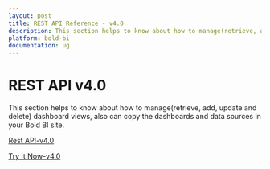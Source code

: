 ```yaml
---
layout: post
title: REST API Reference - v4.0
description: This section helps to know about how to manage(retrieve, add, update and delete) dashboard views in your Bold BI site.
platform: bold-bi
documentation: ug
---
```


# REST API v4.0

This section helps to know about how to manage(retrieve, add, update and delete) dashboard views, also can copy the dashboards and data sources in your Bold BI site.

[Rest API-v4.0](/server-api-reference/v4.0/api-reference/)

[Try It Now-v4.0](/server-api-reference/v4.0/try-it-now/)
